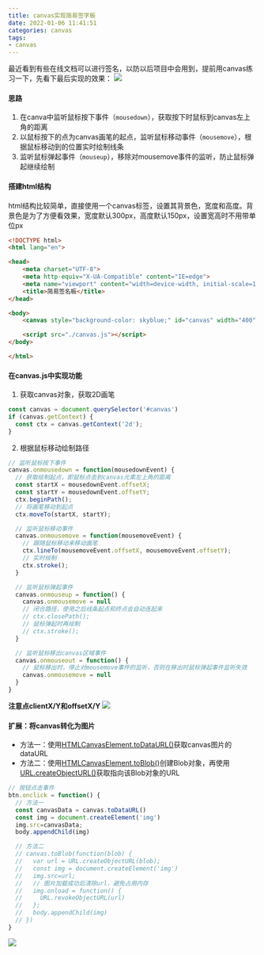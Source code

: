 ```yaml
---
title: canvas实现简易签字板
date: 2022-01-06 11:41:51
categories: canvas
tags:
- canvas
---
```


最近看到有些在线文档可以进行签名，以防以后项目中会用到，提前用canvas练习一下，先看下最后实现的效果：
![](https://gitee.com/huqian025/my-images/raw/master/demos/canvas%E5%AE%9E%E7%8E%B0%E7%AE%80%E6%98%93%E7%AD%BE%E5%AD%97%E6%9D%BF/%E7%AD%BE%E5%AD%97%E6%9D%BF%E6%95%88%E6%9E%9C.gif)

#### 思路
1. 在canva中监听鼠标按下事件（`mousedown`），获取按下时鼠标到canvas左上角的距离
2. 以鼠标按下的点为canvas画笔的起点，监听鼠标移动事件（`mousemove`），根据鼠标移动到的位置实时绘制线条
3. 监听鼠标弹起事件（`mouseup`），移除对mousemove事件的监听，防止鼠标弹起继续绘制

#### 搭建html结构
html结构比较简单，直接使用一个canvas标签，设置其背景色，宽度和高度。背景色是为了方便看效果，宽度默认300px，高度默认150px，设置宽高时不用带单位px
```html
<!DOCTYPE html>
<html lang="en">

<head>
    <meta charset="UTF-8">
    <meta http-equiv="X-UA-Compatible" content="IE=edge">
    <meta name="viewport" content="width=device-width, initial-scale=1.0">
    <title>简易签名板</title>
</head>

<body>
    <canvas style="background-color: skyblue;" id="canvas" width="400" height="200"></canvas>

    <script src="./canvas.js"></script>
</body>

</html>
```

#### 在canvas.js中实现功能
1. 获取canvas对象，获取2D画笔
```js
const canvas = document.querySelector('#canvas')
if (canvas.getContext) {
  const ctx = canvas.getContext('2d');
}
```
2. 根据鼠标移动绘制路径
```js
// 监听鼠标按下事件
canvas.onmousedown = function(mousedownEvent) {
  // 获取绘制起点，即鼠标点击到canvas元素左上角的距离
  const startX = mousedownEvent.offsetX;
  const startY = mousedownEvent.offsetY;
  ctx.beginPath();
  // 将画笔移动到起点
  ctx.moveTo(startX, startY);

  // 监听鼠标移动事件
  canvas.onmousemove = function(mousemoveEvent) {
    // 跟随鼠标移动来移动画笔
    ctx.lineTo(mousemoveEvent.offsetX, mousemoveEvent.offsetY);
    // 实时绘制
    ctx.stroke();
  }

  // 监听鼠标弹起事件
  canvas.onmouseup = function() {
    canvas.onmousemove = null
    // 闭合路径，使用之后线条起点和终点会自动连起来
    // ctx.closePath();
    // 鼠标弹起时再绘制
    // ctx.stroke();
  }

  // 监听鼠标移出canvas区域事件
  canvas.onmouseout = function() {
    // 鼠标移出时，停止对mousemove事件的监听，否则在移出时鼠标弹起事件监听失效
    canvas.onmousemove = null
  }
}
```
**注意点clientX/Y和offsetX/Y**
![](https://gitee.com/huqian025/my-images/raw/master/demos/canvas%E5%AE%9E%E7%8E%B0%E7%AE%80%E6%98%93%E7%AD%BE%E5%AD%97%E6%9D%BF/offsetX%E3%80%81clientX%E3%80%81screenX.png)

#### 扩展：将canvas转化为图片
* 方法一：使用[HTMLCanvasElement.toDataURL()](https://developer.mozilla.org/zh-CN/docs/Web/API/HTMLCanvasElement/toDataURL)获取canvas图片的dataURL
* 方法二：使用[HTMLCanvasElement.toBlob()](https://developer.mozilla.org/zh-CN/docs/Web/API/HTMLCanvasElement/toBlob)创建Blob对象，再使用[URL.createObjectURL()](https://developer.mozilla.org/zh-CN/docs/Web/API/URL/createObjectURL)获取指向该Blob对象的URL
```js
// 按钮点击事件
btn.onclick = function() {
  // 方法一
  const canvasData = canvas.toDataURL()
  const img = document.createElement('img')
  img.src=canvasData;
  body.appendChild(img)

  // 方法二
  // canvas.toBlob(function(blob) {
  //   var url = URL.createObjectURL(blob);
  //   const img = document.createElement('img')
  //   img.src=url;
  //   // 图片加载成功后清除url，避免占用内存
  //   img.onload = function() {
  //     URL.revokeObjectURL(url)
  //   };
  //   body.appendChild(img)
  // })
}
```
![](https://gitee.com/huqian025/my-images/raw/master/demos/canvas%E5%AE%9E%E7%8E%B0%E7%AE%80%E6%98%93%E7%AD%BE%E5%AD%97%E6%9D%BF/%E7%AD%BE%E5%AD%97%E6%9D%BF%E5%AF%BC%E5%87%BA%E4%B8%BA%E5%9B%BE%E7%89%87.gif)
